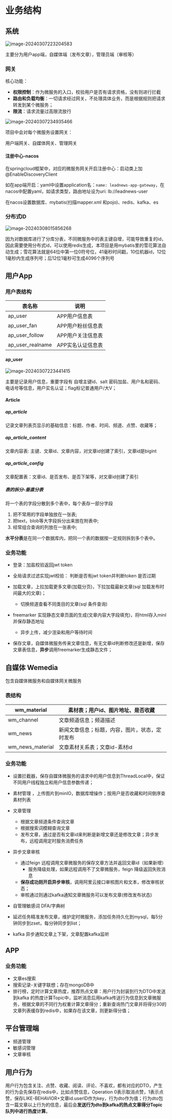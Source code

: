 # 业务结构

## 系统  

![image-20240307223204583](./业务结构.assets/image-20240307223204583.png)

主要分为用户app端，自媒体端（发布文章），管理员端（审核等）

### 网关

核心功能：

- **权限控制**：作为微服务的入口，校验用户是否有请求资格，没有则进行拦截
- **路由和负载均衡**：一切请求经过网关，不处理具体业务，而是根据规则把请求转发到某个微服务；
- **限流**：请求流量过高限流放行

![image-20240307234935466](./业务结构.assets/image-20240307234935466.png)

项目中会对每个微服务设置网关：

用户端网关、自媒体网关、管理网关

#### 注册中心-nacos

在springcloud框架中，对应的微服务网关开启注册中心：启动类上加@EnableDiscoveryClient  

如在app端开启：yaml中设置application名：`name: leadnews-app-gateway`，在nacos中配置yaml，如请求类型，路由地址设为uri: lb://leadnews-user

在nacos设置数据库、mybatis(扫描mapper.xml 和pojo)、redis、kafka、es

### 分布式ID

![image-20240308015856268](./业务结构.assets/image-20240308015856268.png)

因为对数据库进行了分库分表，不同微服务中的表主键自增，可能导致重复的id，因此需要使用分布式id，可以使用redis生成，本项目是用mybatis里的雪花算法自动生成；雪花算法就是64位中第一位0符号位，41毫秒时间戳，10位机器id，12位1毫秒内生成序列号；后12位1毫秒可生成4096个序列号

## 用户App

### 用户表结构

| **表名称**       | **说明**          |
| ---------------- | ----------------- |
| ap_user          | APP用户信息表     |
| ap_user_fan      | APP用户粉丝信息表 |
| ap_user_follow   | APP用户关注信息表 |
| ap_user_realname | APP实名认证信息表 |

#### ap_user

![image-20240307223441415](./业务结构.assets/image-20240307223441415.png)

主要是记录用户信息，重要字段有 自增主键id、salt 密码加盐、用户名和密码、电话号等信息，用户实名认证；flag标记普通用户/大V；

#### Article

##### ap_article

记录文章列表页显示的基础信息：标题、作者、时间、频道、点赞、收藏等；

##### ap_article_content 

文章内容表: 主键、文章id、文章内容，对文章id创建了索引，文章id是bigint

##### ap_article_config  

文章配置表：文章id、是否发布、是否下架等，对文章id创建了索引

##### 表的拆分-垂直分表

将一个表的字段分散到多个表中，每个表存一部分字段

1. 把不常用的字段单独放在一张表;
2. 把text，blob等大字段拆分出来放在附表中;
3. 经常组合查询的列放在一张表中;

**水平分表**是在同一个数据库内，把同一个表的数据按一定规则拆到多个表中。



### 业务功能

- 登录：加盐校验返回jwt token

- 全局请求过滤实现jwt校验： 判断是否有jwt token并判断token 是否过期

- 加载文章，上拉加载更多文章(加载分页)，下拉加载最新文章(sql 加载发布时间最大的文章)；
  - 切换频道查看不同类目的文章(sql 条件查询)
- freemarker 实现静态文章页面的生成(文章内容大字段填充)，将html存入minI并保存静态地址
  - 异步上传，减少渲染和用户等待时间
- 保存文章，自媒体微服务传来文章信息，有无文章id判断修改还是新增，保存文章表信息，**异步**调用freemarker生成静态文件；

## 自媒体 Wemedia

包含自媒体微服务和自媒体网关微服务

### 表结构

| wm_material      | 素材表；用户id、图片地址、是否收藏             |
| ---------------- | ---------------------------------------------- |
| wm_channel       | 文章频道信息；频道描述                         |
| wm_news          | 新闻文章信息；标题，内容，图片，状态，定时发布 |
| wm_news_material | 文章素材关系表；文章id-素材id                  |

### 业务功能

- 设置拦截器，保存自媒体微服务的请求中的用户信息到ThreadLocal中，保证不同用户线程独立和用户信息参数传递；

- 素材管理 ，上传图片到minIO，数据库增操作；按用户是否收藏和时间倒序查素材列表
- 文章管理
  - 根据文章频道条件查询文章
  - 根据搜索词模糊查询文章
  - 发布文章，通过是否有文章id来判断是新增文章还是修改文章；异步发布，远程调用定时服务消费任务
- 异步文章审核
  - 通过feign 远程调用文章微服务的保存文章方法并返回文章id（如果新增）
    - 服务降级处理，如果远程调用不了文章微服务，feign 降级返回失败消息
  - **保存成功则开启异步审核**，调用阿里云接口审核图片和文本，修改审核状态；
  - 审核通过则通过kafka通知文章微服务可以发布文章(修改发布状态)

- 自管理敏感词 DFA/字典树
- 延迟任务精准发布文章，维护定时微服务，添加任务持久化到mysql，每5分钟同步到zset，每分钟同步到list；

- kafka 异步通知文章上下架，文章配置kafka监听



## APP

### 业务功能

- 文章es搜索
- 搜索记录-关键字联想；存在mongoDB中
- 排行榜，定时计算文章热度，推荐热点文章：用户行为封装到行为DTO中发送到kafka 的热度计算Topic中，监听消息后用kafka传送行为信息到文章微服务，根据文章的不同行为权重计算文章得分；重新查询热门文章并将得分30的文章列表缓存到redis中，如果存在该文章，则更新得分值；



## 平台管理端

- 频道管理
- 敏感词管理
- 文章审核

## 用户行为

用户行为包含关注、点赞、收藏、阅读、评论、不喜欢，都有对应的DTO，产生的行为会先保存在redis中，比如点赞信息，Operation 0表示取消点赞，1表示点赞，保存LIKE-BEHAVIOR+文章id.userID作为key，行为dto作为值；行为dto包含一篇文章以上行为的信息，最后会**发送行为dto到kafka的热点文章得分Topic队列中进行热度计算**。



































